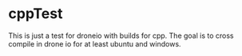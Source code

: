 cppTest
=======
This is just a test for droneio with builds for cpp. 
The goal is to cross compile in drone io for at least ubuntu and windows.
